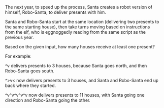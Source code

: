 The next year, to speed up the process, Santa creates a robot version of himself, Robo-Santa, to deliver presents with him.

Santa and Robo-Santa start at the same location (delivering two presents to the same starting house), then take turns moving based on instructions from the elf, who is eggnoggedly reading from the same script as the previous year.

Based on the given input, how many houses receive at least one present?

For example:

^v delivers presents to 3 houses, because Santa goes north, and then Robo-Santa goes south.

^>v< now delivers presents to 3 houses, and Santa and Robo-Santa end up back where they started.

^v^v^v^v^v now delivers presents to 11 houses, with Santa going one direction and Robo-Santa going the other.